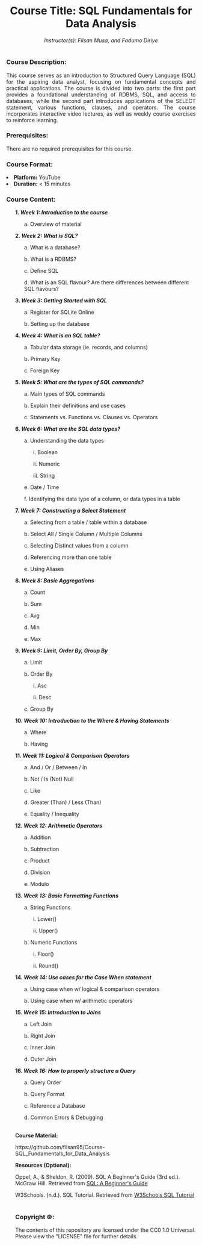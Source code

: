 <br>

<h1 align = 'center'> Course Title: SQL Fundamentals for Data Analysis </h1>

<p align= 'center'><i> Instructor(s): Filsan Musa, and Fadumo Diriye </i></p>

#

<h3> Course Description: </h3>

<p align = 'Justify'> This course serves as an introduction to Structured Query Language (SQL) for the aspiring data analyst, focusing on fundamental concepts and practical applications. The course is divided into two parts: the first part provides a foundational understanding of RDBMS, SQL, and access to databases, while the second part introduces applications of the SELECT statement, various functions, clauses, and operators. The course incorporates interactive video lectures, as well as weekly course exercises to reinforce learning. </p>

<h3> Prerequisites: </h3>

There are no required prerequisites for this course.


<h3> Course Format: </h3>

<li><b> Platform:</b> YouTube </li>

<li><b> Duration:</b> < 15 minutes </li>

<h3> Course Content:</h3>

<ul><b> 1. <i> Week 1: Introduction to the course </i></b>
<ol> a. Overview of material </ol></ul>

<ul><b> 2. <i> Week 2: What is SQL? </i></b>
<ol> a. What is a database? </ol>
<ol> b. What is a RDBMS? </ol>
<ol> c. Define SQL </ol>
<ol> d. What is an SQL flavour? Are there differences between different SQL flavours? </ol></ul>
 
<ul><b> 3. <i> Week 3: Getting Started with SQL </i></b>
<ol> a. Register for SQLite Online </ol>
<ol> b. Setting up the database </ol></ul>

<ul><b> 4. <i> Week 4: What is an SQL table? </i></b>
<ol> a. Tabular data storage  (ie. records, and columns) </ol>
<ol> b. Primary Key </ol>
<ol> c. Foreign Key </ol></ul>

<ul><b> 5. <i> Week 5: What are the types of SQL commands? </i></b> 
<ol> a. Main types of SQL commands </ol>
<ol> b. Explain their definitions and use cases </ol>
<ol> c. Statements vs. Functions vs. Clauses vs. Operators </ol></ul>

<ul><b> 6. <i> Week 6: What are the SQL data types? </i></b>
<ol> a. Understanding the data types </ol>
<ol><ol> i. Boolean </ol></ol>
<ol><ol> ii. Numeric </ol></ol>
<ol><ol> iii. String </ol></ol>
<ol> e. Date / Time </ol>
<ol> f. Identifying the data type of a column, or data types in a table </ol></ul>

<ul><b> 7. <i>Week 7: Constructing a Select Statement </i></b>
<ol> a. Selecting from a table / table within a database </ol>
<ol> b. Select All / Single Column / Multiple Columns </ol>
<ol> c. Selecting Distinct values from a column </ol>
<ol> d. Referencing more than one table </ol>
<ol> e. Using Aliases </ol></ul>

<ul><b> 8. <i> Week 8: Basic Aggregations </i></b> 
<ol> a. Count </ol>
<ol> b. Sum </ol>
<ol> c. Avg </ol>
<ol> d. Min </ol>
<ol> e. Max </ol></ul>

<ul><b> 9. <i> Week 9: Limit, Order By, Group By </i></b>
<ol> a. Limit </ol>
<ol> b. Order By </ol>
<ol><ol> i. Asc </ol></ol>
<ol><ol> ii. Desc </ol></ol>
<ol> c. Group By  </ol></ul>

<ul><b> 10. <i> Week 10: Introduction to the Where & Having Statements </i></b>
<ol> a. Where </ol>
<ol> b. Having </ol></ul>

<ul><b> 11. <i> Week 11: Logical & Comparison Operators </i></b>
<ol> a. And / Or  / Between / In </ol>
<ol> b. Not / Is (Not) Null </ol>
<ol> c. Like </ol>
<ol> d. Greater (Than) / Less (Than) </ol>
<ol> e. Equality / Inequality </ol></ul>

<ul><b> 12. <i> Week 12: Arithmetic Operators </i></b>
<ol> a. Addition </ol>
<ol> b. Subtraction </ol>
<ol> c. Product </ol>
<ol> d. Division </ol>
<ol> e. Modulo </ol></ul>

<ul><b> 13. <i> Week 13: Basic Formatting Functions </i></b> 
<ol> a. String Functions </ol>
<ol><ol> i. Lower() </ol></ol>
<ol><ol> ii. Upper() </ol></ol>
<ol> b. Numeric Functions </ol>
<ol><ol> i. Floor() </ol></ol>
<ol><ol> ii. Round() </ol></ol></ul>


<ul><b> 14. <i> Week 14: Use cases for the Case When statement </i></b>
<ol> a. Using case when w/ logical & comparison operators</ol>
<ol> b. Using case when w/ arithmetic operators</ol></ul>

<ul><b> 15. <i> Week 15: Introduction to Joins </i></b>
<ol> a. Left Join </ol>
<ol> b. Right Join </ol>
<ol> c. Inner Join </ol>
<ol> d. Outer Join </ol></ul>

<ul><b> 16. <i> Week 16: How to properly structure a Query </i></b>
<ol> a. Query Order </ol>
<ol> b. Query Format </ol>
<ol> c. Reference a Database  </ol>
<ol> d. Common Errors & Debugging </ol>

<br>

<b> Course Material: </b>
<p> https://github.com/filsan95/Course-SQL_Fundamentals_for_Data_Analysis </p>

<b> Resources (Optional): </b>
<p> Oppel, A., & Sheldon, R. (2009). SQL A Beginner's Guide (3rd ed.). McGraw Hill. Retrieved from <a href="https://www.doc-developpement-durable.org/file/Projets-informatiques/cours-%26-manuels-informatiques/Sql/SQL-%20A%20Beginner%27s%20Guide%2C%203rd%20Edition.pdf"> SQL: A Beginner's Guide </a></p>
<p> W3Schools. (n.d.). SQL Tutorial. Retrieved from <a href="https://www.w3schools.com/sql/default.asp"> W3Schools SQL Tutorial </a></p>

#

<h3> Copyright ©: </h3>
The contents of this repository are licensed under the CC0 1.0 Universal. Please view the "LICENSE" file for further details.
